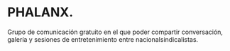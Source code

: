 # PHALANX.
Grupo de comunicación gratuito en el que poder compartir conversación, galería y sesiones de entretenimiento entre nacionalsindicalistas.
